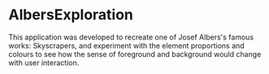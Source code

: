 # AlbersExploration

This application was developed to recreate one of Josef Albers's famous works: Skyscrapers, and experiment with the element proportions and colours to see how the sense of foreground and background would change with user interaction. 
